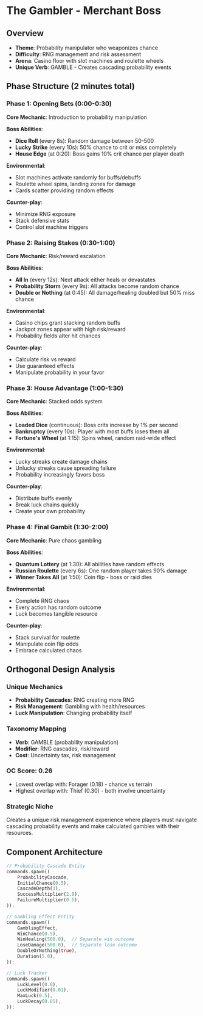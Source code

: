 # The Gambler - Merchant Boss

## Overview
- **Theme**: Probability manipulator who weaponizes chance
- **Difficulty**: RNG management and risk assessment
- **Arena**: Casino floor with slot machines and roulette wheels
- **Unique Verb**: GAMBLE - Creates cascading probability events

## Phase Structure (2 minutes total)

### Phase 1: Opening Bets (0:00-0:30)
**Core Mechanic**: Introduction to probability manipulation

**Boss Abilities**:
- **Dice Roll** (every 8s): Random damage between 50-500
- **Lucky Strike** (every 10s): 50% chance to crit or miss completely
- **House Edge** (at 0:20): Boss gains 10% crit chance per player death

**Environmental**:
- Slot machines activate randomly for buffs/debuffs
- Roulette wheel spins, landing zones for damage
- Cards scatter providing random effects

**Counter-play**:
- Minimize RNG exposure
- Stack defensive stats
- Control slot machine triggers

### Phase 2: Raising Stakes (0:30-1:00)
**Core Mechanic**: Risk/reward escalation

**Boss Abilities**:
- **All In** (every 12s): Next attack either heals or devastates
- **Probability Storm** (every 9s): All attacks become random chance
- **Double or Nothing** (at 0:45): All damage/healing doubled but 50% miss chance

**Environmental**:
- Casino chips grant stacking random buffs
- Jackpot zones appear with high risk/reward
- Probability fields alter hit chances

**Counter-play**:
- Calculate risk vs reward
- Use guaranteed effects
- Manipulate probability in your favor

### Phase 3: House Advantage (1:00-1:30)
**Core Mechanic**: Stacked odds system

**Boss Abilities**:
- **Loaded Dice** (continuous): Boss crits increase by 1% per second
- **Bankruptcy** (every 10s): Player with most buffs loses them all
- **Fortune's Wheel** (at 1:15): Spins wheel, random raid-wide effect

**Environmental**:
- Lucky streaks create damage chains
- Unlucky streaks cause spreading failure
- Probability increasingly favors boss

**Counter-play**:
- Distribute buffs evenly
- Break luck chains quickly
- Create your own probability

### Phase 4: Final Gambit (1:30-2:00)
**Core Mechanic**: Pure chaos gambling

**Boss Abilities**:
- **Quantum Lottery** (at 1:30): All abilities have random effects
- **Russian Roulette** (every 6s): One random player takes 90% damage
- **Winner Takes All** (at 1:50): Coin flip - boss or raid dies

**Environmental**:
- Complete RNG chaos
- Every action has random outcome
- Luck becomes tangible resource

**Counter-play**:
- Stack survival for roulette
- Manipulate coin flip odds
- Embrace calculated chaos

## Orthogonal Design Analysis

### Unique Mechanics
- **Probability Cascades**: RNG creating more RNG
- **Risk Management**: Gambling with health/resources
- **Luck Manipulation**: Changing probability itself

### Taxonomy Mapping
- **Verb**: GAMBLE (probability manipulation)
- **Modifier**: RNG cascades, risk/reward
- **Cost**: Uncertainty tax, risk management

### OC Score: 0.26
- Lowest overlap with: Forager (0.18) - chance vs terrain
- Highest overlap with: Thief (0.30) - both involve uncertainty

### Strategic Niche
Creates a unique risk management experience where players must navigate cascading probability events and make calculated gambles with their resources.

## Component Architecture

```rust
// Probability Cascade Entity
commands.spawn((
    ProbabilityCascade,
    InitialChance(0.5),
    CascadeDepth(3),
    SuccessMultiplier(2.0),
    FailureMultiplier(0.5),
));

// Gambling Effect Entity
commands.spawn((
    GamblingEffect,
    WinChance(0.5),
    WinHealing(500.0),  // Separate win outcome
    LoseDamage(500.0),  // Separate lose outcome
    DoubleOrNothing(true),
    Duration(5.0),
));

// Luck Tracker
commands.spawn((
    LuckLevel(0.0),
    LuckModifier(0.01),
    MaxLuck(0.5),
    LuckDecay(0.05),
));
```